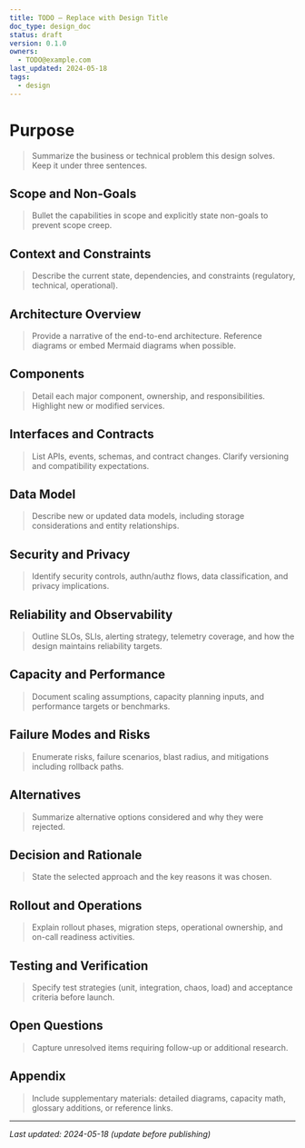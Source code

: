 ```yaml
---
title: TODO — Replace with Design Title
doc_type: design_doc
status: draft
version: 0.1.0
owners:
  - TODO@example.com
last_updated: 2024-05-18
tags:
  - design
---
```


# Purpose
> Summarize the business or technical problem this design solves. Keep it under three sentences.

## Scope and Non-Goals
> Bullet the capabilities in scope and explicitly state non-goals to prevent scope creep.

## Context and Constraints
> Describe the current state, dependencies, and constraints (regulatory, technical, operational).

## Architecture Overview
> Provide a narrative of the end-to-end architecture. Reference diagrams or embed Mermaid diagrams when possible.

## Components
> Detail each major component, ownership, and responsibilities. Highlight new or modified services.

## Interfaces and Contracts
> List APIs, events, schemas, and contract changes. Clarify versioning and compatibility expectations.

## Data Model
> Describe new or updated data models, including storage considerations and entity relationships.

## Security and Privacy
> Identify security controls, authn/authz flows, data classification, and privacy implications.

## Reliability and Observability
> Outline SLOs, SLIs, alerting strategy, telemetry coverage, and how the design maintains reliability targets.

## Capacity and Performance
> Document scaling assumptions, capacity planning inputs, and performance targets or benchmarks.

## Failure Modes and Risks
> Enumerate risks, failure scenarios, blast radius, and mitigations including rollback paths.

## Alternatives
> Summarize alternative options considered and why they were rejected.

## Decision and Rationale
> State the selected approach and the key reasons it was chosen.

## Rollout and Operations
> Explain rollout phases, migration steps, operational ownership, and on-call readiness activities.

## Testing and Verification
> Specify test strategies (unit, integration, chaos, load) and acceptance criteria before launch.

## Open Questions
> Capture unresolved items requiring follow-up or additional research.

## Appendix
> Include supplementary materials: detailed diagrams, capacity math, glossary additions, or reference links.

---

_Last updated: 2024-05-18 (update before publishing)_
